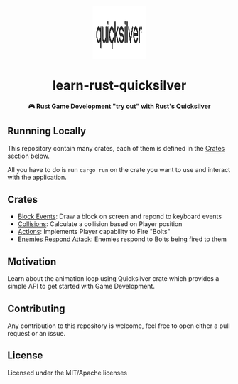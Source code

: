 <div>
  <div align="center" style="display: block; text-align: center;">
    <img src="./docs/logo.svg" height="120" width="120" />
  </div>
  <h1 align="center">learn-rust-quicksilver</h1>
  <h4 align="center">
    🎮 Rust Game Development "try out" with Rust's Quicksilver
  </h4>
</div>

## Runnning Locally

This repository contain many crates, each of them is defined in the
[Crates](#crates) section below.

All you have to do is run `cargo run` on the crate you want to use and
interact with the application.

## Crates

- [Block Events](./block-events/src/main.rs): Draw a block on screen and repond to keyboard events
- [Collisions](./collisions/src/main.rs): Calculate a collision based on Player position
- [Actions](./actions/src/main.rs): Implements Player capability to Fire "Bolts"
- [Enemies Respond Attack](./enemies-respond-attack/src/main.rs): Enemies respond to Bolts being fired to them

## Motivation

Learn about the animation loop using Quicksilver crate which provides
a simple API to get started with Game Development.

## Contributing

Any contribution to this repository is welcome, feel free to open either
a pull request or an issue.

## License

Licensed under the MIT/Apache licenses

